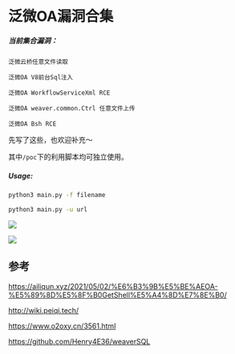 # 泛微OA漏洞合集

##### 当前集合漏洞：

```
泛微云桥任意文件读取

泛微OA V8前台Sql注入

泛微OA WorkflowServiceXml RCE

泛微OA weaver.common.Ctrl 任意文件上传

泛微OA Bsh RCE
```

先写了这些，也欢迎补充～

其中`/poc`下的利用脚本均可独立使用。

##### Usage: 

```bash
python3 main.py -f filename

python3 main.py -u url
```



![](https://zjun-info.oss-cn-chengdu.aliyuncs.com/zjun.info/image-20210628010147963.png)

![](https://zjun-info.oss-cn-chengdu.aliyuncs.com/zjun.info/image-20210628010645469.png)



## 参考

https://ailiqun.xyz/2021/05/02/%E6%B3%9B%E5%BE%AEOA-%E5%89%8D%E5%8F%B0GetShell%E5%A4%8D%E7%8E%B0/

http://wiki.peiqi.tech/

https://www.o2oxy.cn/3561.html

https://github.com/Henry4E36/weaverSQL



